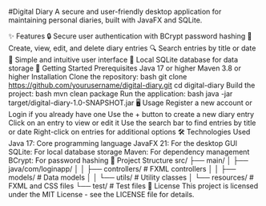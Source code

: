 #Digital Diary
A secure and user-friendly desktop application for maintaining personal diaries, built with JavaFX and SQLite.

✨ Features
🔒 Secure user authentication with BCrypt password hashing
📝 Create, view, edit, and delete diary entries
🔍 Search entries by title or date
📅 Simple and intuitive user interface
💾 Local SQLite database for data storage
🚀 Getting Started
Prerequisites
Java 17 or higher
Maven 3.8 or higher
Installation
Clone the repository:
bash
git clone https://github.com/yourusername/digital-diary.git
cd digital-diary
Build the project:
bash
mvn clean package
Run the application:
bash
java -jar target/digital-diary-1.0-SNAPSHOT.jar
🖥️ Usage
Register a new account or Login if you already have one
Use the + button to create a new diary entry
Click on an entry to view or edit it
Use the search bar to find entries by title or date
Right-click on entries for additional options
🛠️ Technologies Used
Java 17: Core programming language
JavaFX 21: For the desktop GUI
SQLite: For local database storage
Maven: For dependency management
BCrypt: For password hashing
📂 Project Structure
src/
├── main/
│   ├── java/com/loginapp/
│   │   ├── controllers/     # FXML controllers
│   │   ├── models/          # Data models
│   │   └── utils/           # Utility classes
│   └── resources/           # FXML and CSS files
└── test/                    # Test files
📝 License
This project is licensed under the MIT License - see the LICENSE file for details.
